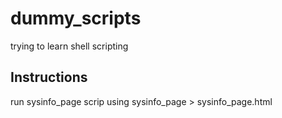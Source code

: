 # dummy_scripts
trying to learn shell scripting

Instructions
------------

run sysinfo_page scrip using 
sysinfo_page > sysinfo_page.html 
